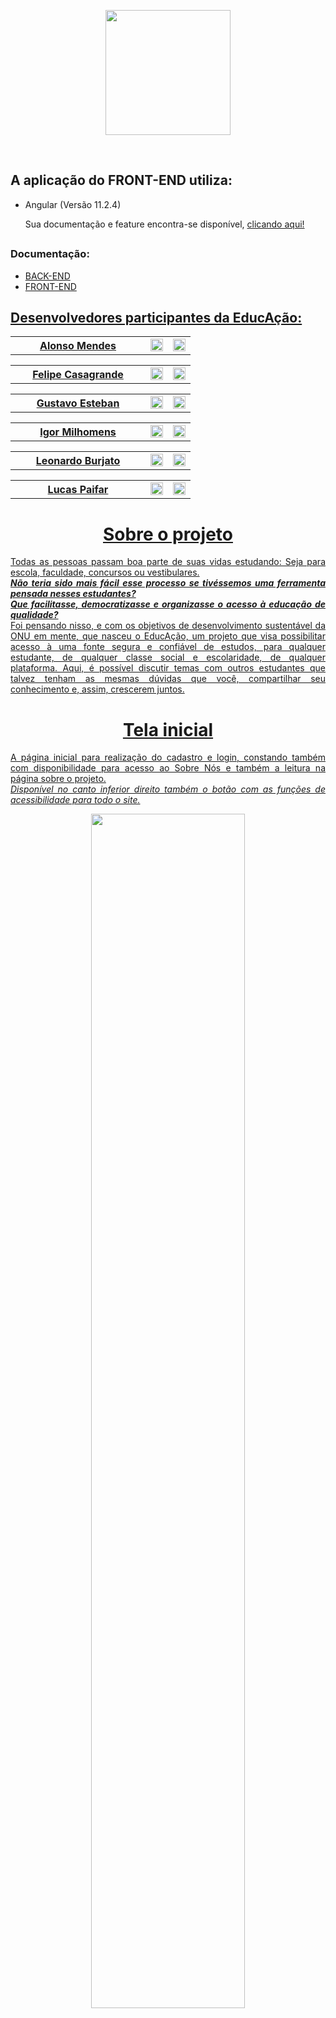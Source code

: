 <p align="center"><img width="200px" src="https://i.imgur.com/AdJMOJr.png"/></p>
<br>

## A aplicação do FRONT-END utiliza: 

<ul>
  <li>Angular (Versão 11.2.4)</li>
  <p>Sua documentação e feature encontra-se disponível, <a href="https://angular.io/">clicando aqui!</a></p>
</ul>

## <h3>Documentação:</h3>
<ul>
  <li><a href="https://github.com/igorMilhomens/educAcao">BACK-END</a></li>
  <li><a href="https://github.com/Gustavo-Esteban/educAcao-FrontEnd">FRONT-END</li>
</ul>

## <h2> Desenvolvedores participantes da EducAção: </h2>

<table>
  <th width="200px">Alonso Mendes</th>
  <td><a href="https://github.com/AlonsoMendes"><img width="20px" src="https://i.imgur.com/aH6XgEL.png"></a></td> 
  <td><a href="https://www.linkedin.com/in/alonso-mendes-15a26b1b6/"><img width="20px" src="https://i.imgur.com/pJ2QVXq.png"></a></td>
</table>
 <table>
  <th width="200px">Felipe Casagrande</th>
  <td><a href="https://github.com/fehcasa"><img width="20px" src="https://i.imgur.com/aH6XgEL.png"></a></td> 
  <td><a href="https://www.linkedin.com/in/felipecasagrande1307/"><img width="20px" src="https://i.imgur.com/pJ2QVXq.png"></a></td>
 </table> 
 <table> 
  <th width="200px">Gustavo Esteban</th>
  <td><a href="https://github.com/Gustavo-Esteban"><img width="20px" src="https://i.imgur.com/aH6XgEL.png"></a></td> 
  <td><a href="https://www.linkedin.com/in/gustavo-esteban/"><img width="20px" src="https://i.imgur.com/pJ2QVXq.png"></a></td>
 </table> 
 <table> 
  <th width="200px">Igor Milhomens</th>
  <td><a href="https://github.com/igorMilhomens"><img width="20px" src="https://i.imgur.com/aH6XgEL.png"></a></td> 
  <td><a href="https://www.linkedin.com/in/igor-milhomens/"><img width="20px" src="https://i.imgur.com/pJ2QVXq.png"></a></td>
 </table> 
 <table> 
  <th width="200px">Leonardo Burjato</th>
  <td><a href="https://github.com/qbleonardo"><img width="20px" src="https://i.imgur.com/aH6XgEL.png"></a></td> 
  <td><a href="https://www.linkedin.com/in/leonardo-burjato/"><img width="20px" src="https://i.imgur.com/pJ2QVXq.png"></a></td>
 </table>  
 <table> 
  <th width="200px">Lucas Paifar</th>
  <td><a href="https://github.com/lpaifar"><img width="20px" src="https://i.imgur.com/aH6XgEL.png"></a></td> 
  <td><a href="https://www.linkedin.com/in/lucaspaifar/"><img width="20px" src="https://i.imgur.com/pJ2QVXq.png"></a></td>
 </table>  
 
## <h1 align="center"> Sobre o projeto</h1>
<p align="justify">Todas as pessoas passam boa parte de suas vidas estudando: Seja para escola, faculdade, concursos ou vestibulares.<br><em><strong>Não teria sido mais fácil esse processo se tivéssemos uma ferramenta pensada nesses estudantes?</strong></em><br> <em><strong>Que facilitasse, democratizasse e organizasse o acesso à educação de qualidade?</strong></em><br> Foi pensando nisso, e com os objetivos de desenvolvimento sustentável da ONU em mente, que nasceu o EducAção, um projeto que visa possibilitar acesso à uma fonte segura e confiável de estudos, para qualquer estudante, de qualquer classe social e escolaridade, de qualquer plataforma. Aqui, é possível discutir temas com outros estudantes que talvez tenham as mesmas dúvidas que você, compartilhar seu conhecimento e, assim, crescerem juntos.</p>

## <h1 align="center"> Tela inicial</h1>
<p align="justify">A página inicial para realização do cadastro e login, constando também com disponibilidade para acesso ao Sobre Nós e também a leitura na página sobre o projeto.<br><em>Disponível no canto inferior direito também o botão com as funções de acessibilidade para todo o site.</em></p>
<p align="center"><img width="70%" src="https://i.imgur.com/bJOfVuT.gif"></p>

## <h1 align="center"> Home</h1>
<p align="justify">Após realizar o acesso a sua conta, você terá acesso à Home qual poderá realizar publicações, visualizar publicação realizada por outros participantes cadastrado no site. Além disso, poderá editar suas postagens, visualizar temas específicos cadastrados no seu canto esquerdo da tela no card de "Tema".</p>
<p align="center"><img width="70%" src="https://i.imgur.com/KpdGp96.jpg"></p>

## <h2 align="center"> Conheça mais sobre o projeto!</h2>
<p align="center">Acesse o site e conheça mais sobre o nosso projeto! <strong>Clique no ícone abaixo:</strong></p>
<p align="center"><a href="https://educacao1.herokuapp.com/"><img width="90px" src="https://i.imgur.com/NhBWVw2.png"></p>
